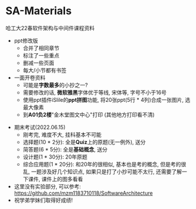 # SA-Materials
哈工大22春软件架构与中间件课程资料

- ppt修改版
  * 合并了相同章节
  * 标注了一些重点
  * 删减一些页面
  * 每大/小节都有书签
- 一面开卷资料
  * 可能是**字数最多**的小抄之一?
  * 需要修改的话, **微软雅黑**字体优于等线, 宋体等, 字号不小于16号
  * 使用ppt插件iSlile的**ppt拼图**功能, 将20张ppt(5行 * 4列)合成一张图片, 选最大像素
  * 到**A01负2楼**"金木堂图文中心"打印 (其他地方打印看不清)

* 期末考试(2022.06.15)
  * 刚考完, 难度不大, 挂科基本不可能
  * 选择题(10 * 2分): 全是**Quiz**上的原题(无一例外), 送分
  * 简答题(6 * 5分): 全是**基础概念**, 送分
  * 设计题(1 * 30分): 20年原题
  * 综合应用题(1 * 20分): 和20年的很相似, 基本也是考的概念, 但是考的很乱, 一题涉及好几个知识点, 如果只是打了小抄可能不太行, 还需要了解一下课件, 课件上的图多看看
* 这里没有实验部分, 可以参考: https://github.com/mzm1183710118/SoftwareArchitecture
* 祝学弟学妹们取得好成绩! 

